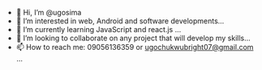 - 👋 Hi, I’m @ugosima
- 👀 I’m interested in web, Android and software developments...
- 🌱 I’m currently learning JavaScript and react.js  ...
- 💞️ I’m looking to collaborate on any project that will develop my skills...
- 📫 How to reach me: 09056136359 or ugochukwubright07@gmail.com ...

<!---
ugosima/ugosima is a ✨ special ✨ repository because its `README.md` (this file) appears on your GitHub profile.
You can click the Preview link to take a look at your changes.
--->
